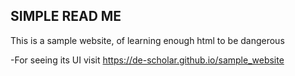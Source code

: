 ## SIMPLE READ ME

This is a sample website, of learning enough html to be dangerous

-For seeing its UI visit https://de-scholar.github.io/sample_website
